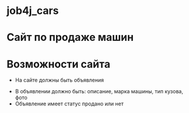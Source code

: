 # job4j_cars

# Сайт по продаже машин

# Возможности сайта

- На сайте должны быть объявления
* В объявлении должно быть: описание, марка машины, тип кузова, фото
* Объявление имеет статус продано или нет